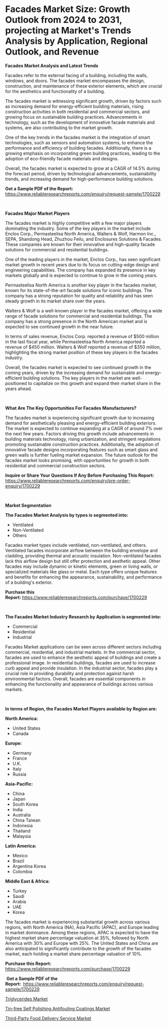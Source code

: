 <p><h1>Facades Market Size: Growth Outlook from 2024 to 2031, projecting at Market's Trends Analysis by Application, Regional Outlook, and Revenue</h1></p><p><strong>Facades Market Analysis and Latest Trends</strong></p>
<p><p>Facades refer to the external facing of a building, including the walls, windows, and doors. The facades market encompasses the design, construction, and maintenance of these exterior elements, which are crucial for the aesthetics and functionality of a building.</p><p>The facades market is witnessing significant growth, driven by factors such as increasing demand for energy-efficient building materials, rising construction activities in both residential and commercial sectors, and growing focus on sustainable building practices. Advancements in technology, such as the development of innovative facade materials and systems, are also contributing to the market growth.</p><p>One of the key trends in the facades market is the integration of smart technologies, such as sensors and automation systems, to enhance the performance and efficiency of building facades. Additionally, there is a growing emphasis on incorporating green building practices, leading to the adoption of eco-friendly facade materials and designs.</p><p>Overall, the facades market is expected to grow at a CAGR of 14.5% during the forecast period, driven by technological advancements, sustainability trends, and increasing demand for high-performance building solutions.</p></p>
<p><strong>Get a Sample PDF of the Report:&nbsp;</strong> <a href="https://www.reliableresearchreports.com/enquiry/request-sample/1700229">https://www.reliableresearchreports.com/enquiry/request-sample/1700229</a></p>
<p>&nbsp;</p>
<p><strong>Facades Major Market Players</strong></p>
<p><p>The facades market is highly competitive with a few major players dominating the industry. Some of the key players in the market include Enclos Corp., Permasteelisa North America, Walters & Wolf, Harmon Inc., SEPA, Shandong Head, Zhuzhou Feilu, and Enclosures Solutions & Facades. These companies are known for their innovative and high-quality facade solutions for commercial and residential buildings.</p><p>One of the leading players in the market, Enclos Corp., has seen significant market growth in recent years due to its focus on cutting-edge design and engineering capabilities. The company has expanded its presence in key markets globally and is expected to continue to grow in the coming years.</p><p>Permasteelisa North America is another key player in the facades market, known for its state-of-the-art facade solutions for iconic buildings. The company has a strong reputation for quality and reliability and has seen steady growth in its market share over the years.</p><p>Walters & Wolf is a well-known player in the facades market, offering a wide range of facade solutions for commercial and residential buildings. The company has a strong presence in the North American market and is expected to see continued growth in the near future.</p><p>In terms of sales revenue, Enclos Corp. reported a revenue of $500 million in the last fiscal year, while Permasteelisa North America reported a revenue of $450 million. Walters & Wolf reported a revenue of $350 million, highlighting the strong market position of these key players in the facades industry.</p><p>Overall, the facades market is expected to see continued growth in the coming years, driven by the increasing demand for sustainable and energy-efficient building solutions. The key players in the market are well-positioned to capitalize on this growth and expand their market share in the years ahead.</p></p>
<p>&nbsp;</p>
<p><strong>What Are The Key Opportunities For Facades Manufacturers?</strong></p>
<p><p>The facades market is experiencing significant growth due to increasing demand for aesthetically pleasing and energy-efficient building exteriors. The market is expected to continue expanding at a CAGR of around 7% over the next few years. Factors driving this growth include advancements in building materials technology, rising urbanization, and stringent regulations promoting sustainable construction practices. Additionally, the adoption of innovative facade designs incorporating features such as smart glass and green walls is further fueling market expansion. The future outlook for the facades market looks promising, with opportunities for growth in both residential and commercial construction sectors.</p></p>
<p><strong>Inquire or Share Your Questions If Any Before Purchasing This Report:</strong> <a href="https://www.reliableresearchreports.com/enquiry/pre-order-enquiry/1700229">https://www.reliableresearchreports.com/enquiry/pre-order-enquiry/1700229</a></p>
<p>&nbsp;</p>
<p><strong>Market Segmentation</strong></p>
<p><strong>The Facades Market Analysis by types is segmented into:</strong></p>
<p><ul><li>Ventilated</li><li>Non-Ventilated</li><li>Others</li></ul></p>
<p><p>Facades market types include ventilated, non-ventilated, and others. Ventilated facades incorporate airflow between the building envelope and cladding, providing thermal and acoustic insulation. Non-ventilated facades lack this airflow design but still offer protection and aesthetic appeal. Other facades may include dynamic or kinetic elements, green or living walls, or specialized materials like glass or metal. Each type offers unique features and benefits for enhancing the appearance, sustainability, and performance of a building's exterior.</p></p>
<p><strong>Purchase this Report:&nbsp;</strong><a href="https://www.reliableresearchreports.com/purchase/1700229">https://www.reliableresearchreports.com/purchase/1700229</a></p>
<p>&nbsp;</p>
<p><strong>The Facades Market Industry Research by Application is segmented into:</strong></p>
<p><ul><li>Commercial</li><li>Residential</li><li>Industrial</li></ul></p>
<p><p>Facades Market applications can be seen across different sectors including commercial, residential, and industrial markets. In the commercial sector, facades are used to enhance the aesthetic appeal of buildings and create a professional image. In residential buildings, facades are used to increase curb appeal and provide insulation. In the industrial sector, facades play a crucial role in providing durability and protection against harsh environmental factors. Overall, facades are essential components in enhancing the functionality and appearance of buildings across various markets.</p></p>
<p>&nbsp;</p>
<p><strong>In terms of Region, the Facades Market Players available by Region are:</strong></p>
<p>
    <p> <strong> North America: </strong>
        <ul>
            <li>United States</li>
            <li>Canada</li>
        </ul>
        </p> 
    <p> <strong> Europe: </strong>
        <ul>
            <li>Germany</li>
            <li>France</li>
            <li>U.K.</li>
            <li>Italy</li>
            <li>Russia</li>
        </ul>
        </p> 
    <p> <strong> Asia-Pacific: </strong>
        <ul>
            <li>China</li>
            <li>Japan</li>
            <li>South Korea</li>
            <li>India</li>
            <li>Australia</li>
            <li>China Taiwan</li>
            <li>Indonesia</li>
            <li>Thailand</li>
            <li>Malaysia</li>
        </ul>
        </p> 
    <p> <strong> Latin America: </strong>
        <ul>
            <li>Mexico</li>
            <li>Brazil</li>
            <li>Argentina Korea</li>
            <li>Colombia</li>
        </ul>
        </p> 
    <p> <strong> Middle East & Africa: </strong>
        <ul>
            <li>Turkey</li>
            <li>Saudi</li>
            <li>Arabia</li>
            <li>UAE</li>
            <li>Korea</li>
        </ul>
    </p>
    </p>
<p><p>The facades market is experiencing substantial growth across various regions, with North America (NA), Asia Pacific (APAC), and Europe leading in market dominance. Among these regions, APAC is expected to have the highest market share percentage valuation at 35%, followed by North America with 30% and Europe with 25%. The United States and China are also anticipated to significantly contribute to the growth of the facades market, each holding a market share percentage valuation of 10%.</p></p>
<p><strong>Purchase this Report: </strong><a href="https://www.reliableresearchreports.com/purchase/1700229">https://www.reliableresearchreports.com/purchase/1700229</a></p>
<p>&nbsp;<strong>Get a Sample PDF of the Report:&nbsp;&nbsp;</strong><a href="https://www.reliableresearchreports.com/enquiry/request-sample/1700229">https://www.reliableresearchreports.com/enquiry/request-sample/1700229</a></p>
<p><strong></strong></p>
<p><p><a href="https://view.publitas.com/reportprime-1/insights-into-triglycerides-market-size-analysing-market-share-trends-and-growth-from-2024-to-2031/">Triglycerides Market</a></p><p><a href="https://view.publitas.com/reportprime-1/tin-free-self-polishing-antifouling-coatings-market-size-share-trends-analysis-report-by-application-regional-outlook-competitive-strategies-and-segment-forecasts-2024-2031/">Tin-free Self Polishing Antifouling Coatings Market</a></p><p><a href="https://view.publitas.com/reportprime-1/third-party-food-delivery-service-market-offer-valuable-insights-into-market-size-market-share-market-trends-and-projections-spanning-from-2024-to-2031/">Third-Party Food Delivery Service Market</a></p></p>